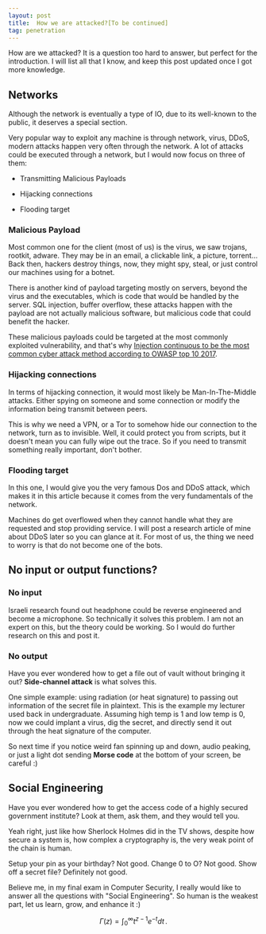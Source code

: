 ```yaml
---
layout:	post
title:	How we are attacked?[To be continued]
tag: penetration
---
```


How are we attacked? It is a question too hard to answer, but perfect for the introduction. I will list all that I know, and keep this post updated once I got more knowledge.

## Networks

Although the network is eventually a type of IO, due to its well-known to the public, it deserves a special section.

Very popular way to exploit any machine is through network, virus, DDoS, modern attacks happen very often through the network. A lot of attacks could be executed through a network, but I would now focus on three of them:

* Transmitting Malicious Payloads

* Hijacking connections

* Flooding target

### Malicious Payload

Most common one for the client (most of us) is the virus, we saw trojans, rootkit, adware. They may be in an email, a clickable link, a picture, torrent... Back then, hackers destroy things, now, they might spy, steal, or just control our machines using for a botnet.

There is another kind of payload targeting mostly on servers, beyond the virus and the executables, which is code that would be handled by the server. SQL injection, buffer overflow, these attacks happen with the payload are not actually malicious software, but malicious code that could benefit the hacker.

These malicious payloads could be targeted at the most commonly exploited vulnerability, and that's why [Injection continuous to be the most common cyber attack method according to OWASP top 10 2017](https://www.owasp.org/index.php/Category:OWASP_Top_Ten_Project).

### Hijacking connections

In terms of hijacking connection, it would most likely be Man-In-The-Middle attacks. Either spying on someone and some connection or modify the information being transmit between peers.

This is why we need a VPN, or a Tor to somehow hide our connection to the network, turn as to invisible. Well, it could protect you from scripts, but it doesn't mean you can fully wipe out the trace. So if you need to transmit something really important, don't bother.

### Flooding target

In this one, I would give you the very famous Dos and DDoS attack, which makes it in this article because it comes from the very fundamentals of the network. 

Machines do get overflowed when they cannot handle what they are requested and stop providing service. I will post a research article of mine about DDoS later so you can glance at it. For most of us, the thing we need to worry is that do not become one of the bots.

## No input or output functions?

### No input

Israeli research found out headphone could be reverse engineered and become a microphone. So technically it solves this problem. I am not an expert on this, but the theory could be working. So I would do further research on this and post it.

### No output

Have you ever wondered how to get a file out of vault without bringing it out? **Side-channel attack** is what solves this.

One simple example: using radiation (or heat signature) to passing out information of the secret file in plaintext. This is the example my lecturer used back in undergraduate. Assuming high temp is 1 and low temp is 0, now we could implant a virus, dig the secret, and directly send it out through the heat signature of the computer.

So next time if you notice weird fan spinning up and down, audio peaking, or just a light dot sending **Morse code** at the bottom of your screen, be careful :)

## Social Engineering

Have you ever wondered how to get the access code of a highly secured government institute? Look at them, ask them, and they would tell you.

Yeah right, just like how Sherlock Holmes did in the TV shows, despite how secure a system is, how complex a cryptography is, the very weak point of the chain is human.

Setup your pin as your birthday? Not good. Change 0 to O? Not good. Show off a secret file? Definitely not good.

Believe me, in my final exam in Computer Security, I really would like to answer all the questions with "Social Engineering". So human is the weakest part, let us learn, grow, and enhance it :)

$$\Gamma(z) = \int_0^\infty t^{z-1}e^{-t}dt\,.$$